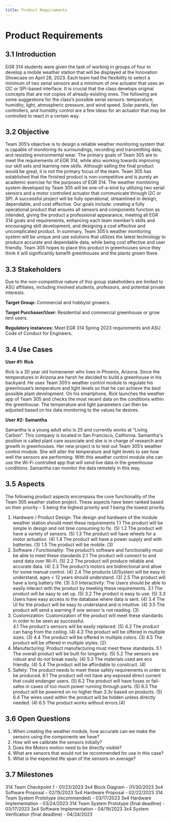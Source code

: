 ```yaml
---
title: Product Requirements 
---
```


# Product Requirements

## 3.1 Introduction

EGR 314 students were given the task of working in groups of four to develop a mobile weather station that will be displayed at the Innovation Showcase on April 28, 2023. Each team had the flexibility to select a minimum of two serial sensors and a minimum of one actuator that uses an I2C or SPI-based interface. It is crucial that the class develops original concepts that are not copies of already-existing ones. The following are some suggestions for the class’s possible serial sensors: temperature, humidity, light, atmospheric pressure, and wind speed. Solar panels, fan controllers, and humidity control are a few ideas for an actuator that may be controlled to react in a certain way.

## 3.2 Objective

Team 305’s objective is to design a reliable weather monitoring system that is capable of monitoring its surroundings, recording and transmitting data, and resisting environmental wear. The primary goals of Team 305 are to meet the requirements of EGR 314, while also working towards improving our skill sets and learning new skills. Although selling the final product would be great, it is not the primary focus of the team. Team 305 has established that the finished product is non-competitive and is purely an academic exercise for the purposes of EGR 314. 
The weather monitoring system developed by Team 305 will be one-of-a-kind by utilizing two serial sensors and a motor controlled actuator that communicate through I2C or SPI. A successful project will be fully operational, streamlined in design, dependable, and cost effective.
Our goals include: creating a fully operational product that ensures all sensors and components function as intended, giving the product a professional appearance, meeting all EGR 314 goals and requirements, enhancing each team member’s skills and encouraging skill development, and designing a cost effective and uncomplicated product.
In summary, Team 305’s weather monitoring system will be unique and use solutions that utilizes the latest technology to produce accurate and dependable data, while being cost effective and user friendly. Team 305 hopes to place this product in greenhouses since they think it will significantly benefit greenhouses and the plants grown there.

## 3.3 Stakeholders

Due to the non-competitive nature of this group stakeholders are limited to ASU affiliates, including involved students, professors, and potential private interests. 

**Target Group:** Commercial and hobbyist growers.

**Target Purchaser/User:** Residential and commercial greenhouse or grow tent users.

**Regulatory instances:** Meet EGR 314 Spring 2023 requirements and ASU Code of Conduct for Engineers.

## 3.4 Use Cases

**User #1: Rick**

Rick is a 30 year old homeowner who lives in Phoenix, Arizona. Since the temperatures in Arizona are harsh he decided to build a greenhouse in his backyard. He uses Team 305’s weather control module to regulate his greenhouse’s temperature and light levels so that he can achieve the best possible plant development. On his smartphone, Rick launches the weather app of Team 305 and checks the most recent data on the conditions within the greenhouse. The temperature and light parameters can then be adjusted based on his data monitoring to the values he desires.

**User #2:  Samantha**

Samantha is a young adult who is 25 and currently works at “Living Carbon”. This company is located in San Francisco, California. Samantha's position is called plant care associate and she is in charge of research and growth in greenhouses. Her new project is to test out Team 305’s weather control module. She will alter the temperature and light levels to see how well the sensors are performing. With this weather control module she can use the Wi-Fi controlled app that will send live data in the greenhouse conditions. Samantha can monitor the data remotely in this way.

## 3.5 Aspects

The following product aspects encompass the core functionality of the Team 305 weather station project. These aspects have been ranked based on their priority – 5 being the highest priority and 1 being the lowest priority. 

1. Hardware / Product Design: The design and hardware of the module weather station should meet these requirements
1.1 The product will be simple in design and not time consuming to fix. (5)
1.2 The product will have a variety of sensors. (5)
1.3 The product will have wheels for a motor actuation. (4)
1.4 The product will have a power supply and with batteries. (3)
1.5 The product will be mobile. (3)
2. Software / Functionality: The product’s software and functionality must be able to meet these standards
2.1 The product will connect to and send data over Wi-Fi. (5)
2.2 The product will produce reliable and accurate data. (4)
2.3 The product’s motors are bidirectional and allow for some manual control. (4)
2.4 The products UI/System will be easy to understand, ages < 12 years should     understand. (3)
2.5 The product will have a long battery life. (3)
3.0 Interactivity: The Users should be able to easily interact with the product by meeting these requirements.
3.1 The product will be easy to set up. (5)
3.2 The product is easy to use. (5)
3.3 Users have easy access to the database where data is sent. (4)
3.4 The UI for the product will be easy to understand and is intuitive. (4)
3.5 The product will send a warning if one sensor is not reading. (3)
4. Customization: Customization of the product will meet these standards in order to be seen as successful.  
4.1 The product's sensors will be easily replaced. (5)
4.2 The product can hang from the ceiling. (4)
4.3 The product will be offered in multiple sizes. (3)
4.4 The product will be offered in multiple colors. (3)
4.5 The product will be offered in multiple styles. (2)
5. Manufacturing: Product manufacturing must meet these standards. 
5.1 The overall product will be built for longevity. (5)
5.2 The sensors are robust and do not break easily. (4)
5.3 The materials used are eco friendly. (4)
5.4 The product will be affordable to construct. (4)
6. Safety: The product needs to meet these safety requirements in order to be produced.
6.1 The product will not have any exposed direct current that could endanger users. (5)
6.2 The product will have fuses or fail-safes in cases of too much power running through parts. (5)
6.3 The product will be powered on no higher than 3.3v based on products. (5)
6.4 The wires used within the product will be hidden unless directly needed. (4)
6.5 The product works without errors.(4)

## 3.6 Open Questions
1. When creating the weather module, how accurate can we make the sensors using the components we have?
2. How will we calibrate the sensors initially?
3. Does the Motors motion need to be directly visible?
4. What are sensors that would not be recommended for use in this case?
5. What is the expected life span of the sensors on average?

## 3.7 Milestones 
314 Team Checkpoint 1 - 01/23/2023
3x4 Block Diagram - 01/30/2023
3x4 Software Proposal - 02/15/2023
3x4 Hardware Proposal - 02/22/2023
314 Team System Prototype (recommended) - 03/17/2023
3x4 Hardware Implementation - 03/24/2023
314 Team System Prototype (final deadline) - 03/17/2023
3x4 Software Implementation - 04/19/2023
3x4 System Verification (final deadline) - 04/24/2023

